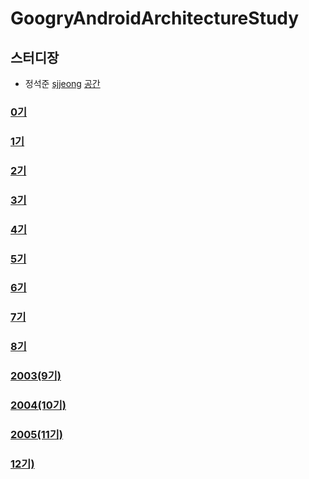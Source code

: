 # GoogryAndroidArchitectureStudy

## 스터디장
- 정석준 [sjjeong](https://github.com/sjjeong)
[공간](https://github.com/StudyFork/GoogryAndroidArchitectureStudy/tree/master/sjjeong)

### [0기](https://github.com/StudyFork/GoogryAndroidArchitectureStudy/tree/master/class00)
### [1기](https://github.com/StudyFork/GoogryAndroidArchitectureStudy/tree/master/class01)
### [2기](https://github.com/StudyFork/GoogryAndroidArchitectureStudy/tree/master/class02)
### [3기](https://github.com/StudyFork/GoogryAndroidArchitectureStudy/tree/master/class03)
### [4기](https://github.com/StudyFork/GoogryAndroidArchitectureStudy/tree/master/class04)
### [5기](https://github.com/StudyFork/GoogryAndroidArchitectureStudy/tree/master/class05)
### [6기](https://github.com/StudyFork/GoogryAndroidArchitectureStudy/tree/master/class06)
### [7기](https://github.com/StudyFork/GoogryAndroidArchitectureStudy/tree/master/class07)
### [8기](https://github.com/StudyFork/GoogryAndroidArchitectureStudy/tree/master/class08)
### [2003(9기)](https://github.com/StudyFork/GoogryAndroidArchitectureStudy/tree/master/2003)
### [2004(10기)](https://github.com/StudyFork/GoogryAndroidArchitectureStudy/tree/master/2004)
### [2005(11기)](https://github.com/StudyFork/GoogryAndroidArchitectureStudy/tree/master/2005)
### [12기)](https://github.com/StudyFork/GoogryAndroidArchitectureStudy/tree/master/class12)
